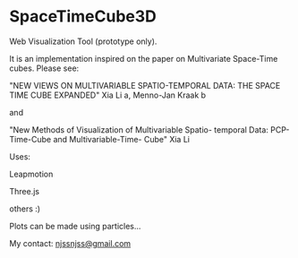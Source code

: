 SpaceTimeCube3D
===============

Web Visualization Tool (prototype only).

It is an implementation inspired on the paper on Multivariate Space-Time cubes. Please see:

"NEW VIEWS ON MULTIVARIABLE SPATIO-TEMPORAL DATA: THE SPACE TIME CUBE EXPANDED"
Xia Li a, Menno-Jan Kraak b

and

"New Methods of Visualization of Multivariable Spatio- temporal Data: PCP- Time-Cube and
Multivariable-Time- Cube"
Xia Li

Uses:

Leapmotion

Three.js

others :)

Plots can be made using particles...


My contact: njssnjss@gmail.com
